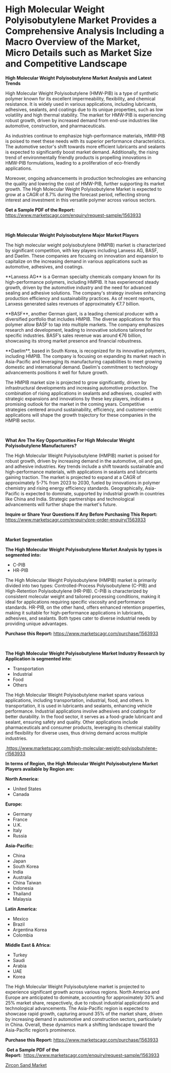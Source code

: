 <p><h1>High Molecular Weight Polyisobutylene Market Provides a Comprehensive Analysis Including a Macro Overview of the Market, Micro Details such as Market Size and Competitive Landscape</h1></p><p><strong>High Molecular Weight Polyisobutylene Market Analysis and Latest Trends</strong></p>
<p><p>High Molecular Weight Polyisobutylene (HMW-PIB) is a type of synthetic polymer known for its excellent impermeability, flexibility, and chemical resistance. It is widely used in various applications, including lubricants, adhesives, sealants, and coatings due to its unique properties, such as low volatility and high thermal stability. The market for HMW-PIB is experiencing robust growth, driven by increased demand from end-use industries like automotive, construction, and pharmaceuticals.</p><p>As industries continue to emphasize high-performance materials, HMW-PIB is poised to meet these needs with its superior performance characteristics. The automotive sector's shift towards more efficient lubricants and sealants is expected to significantly boost market demand. Additionally, the rising trend of environmentally friendly products is propelling innovations in HMW-PIB formulations, leading to a proliferation of eco-friendly applications.</p><p>Moreover, ongoing advancements in production technologies are enhancing the quality and lowering the cost of HMW-PIB, further supporting its market growth. The High Molecular Weight Polyisobutylene Market is expected to grow at a CAGR of 8.7% during the forecast period, reflecting strong interest and investment in this versatile polymer across various sectors.</p></p>
<p><strong>Get a Sample PDF of the Report:&nbsp;</strong> <a href="https://www.marketscagr.com/enquiry/request-sample/1563933?utm_campaign=3448&utm_medium=2&utm_source=Github&utm_content=ia&utm_term=31032025&utm_id=high-molecular-weight-polyisobutylene">https://www.marketscagr.com/enquiry/request-sample/1563933</a></p>
<p>&nbsp;</p>
<p><strong>High Molecular Weight Polyisobutylene Major Market Players</strong></p>
<p><p>The high molecular weight polyisobutylene (HMPIB) market is characterized by significant competition, with key players including Lanxess AG, BASF, and Daelim. These companies are focusing on innovation and expansion to capitalize on the increasing demand in various applications such as automotive, adhesives, and coatings.</p><p>**Lanxess AG** is a German specialty chemicals company known for its high-performance polymers, including HMPIB. It has experienced steady growth, driven by the automotive industry and the need for advanced sealing and adhesive solutions. The company's strategy involves enhancing production efficiency and sustainability practices. As of recent reports, Lanxess generated sales revenues of approximately €7.7 billion.</p><p>**BASF**, another German giant, is a leading chemical producer with a diversified portfolio that includes HMPIB. The diverse applications for this polymer allow BASF to tap into multiple markets. The company emphasizes research and development, leading to innovative solutions tailored for specific industries. BASF’s sales revenue was around €76 billion, showcasing its strong market presence and financial robustness.</p><p>**Daelim**, based in South Korea, is recognized for its innovative polymers, including HMPIB. The company is focusing on expanding its market reach in Asia-Pacific and leveraging its manufacturing capabilities to meet growing domestic and international demand. Daelim's commitment to technology advancements positions it well for future growth.</p><p>The HMPIB market size is projected to grow significantly, driven by infrastructural developments and increasing automotive production. The combination of rising applications in sealants and adhesives, coupled with strategic expansions and innovations by these key players, indicates a promising outlook for the market in the coming years. Competitive strategies centered around sustainability, efficiency, and customer-centric applications will shape the growth trajectory for these companies in the HMPIB sector.</p></p>
<p>&nbsp;</p>
<p><strong>What Are The Key Opportunities For High Molecular Weight Polyisobutylene Manufacturers?</strong></p>
<p><p>The High Molecular Weight Polyisobutylene (HMPIB) market is poised for robust growth, driven by increasing demand in the automotive, oil and gas, and adhesive industries. Key trends include a shift towards sustainable and high-performance materials, with applications in sealants and lubricants gaining traction. The market is projected to expand at a CAGR of approximately 5-7% from 2023 to 2030, fueled by innovations in polymer chemistry and rising energy efficiency standards. Geographically, Asia-Pacific is expected to dominate, supported by industrial growth in countries like China and India. Strategic partnerships and technological advancements will further shape the market's future.</p></p>
<p><strong>Inquire or Share Your Questions If Any Before Purchasing This Report:</strong> <a href="https://www.marketscagr.com/enquiry/pre-order-enquiry/1563933?utm_campaign=3448&utm_medium=2&utm_source=Github&utm_content=ia&utm_term=31032025&utm_id=high-molecular-weight-polyisobutylene">https://www.marketscagr.com/enquiry/pre-order-enquiry/1563933</a></p>
<p>&nbsp;</p>
<p><strong>Market Segmentation</strong></p>
<p><strong>The High Molecular Weight Polyisobutylene Market Analysis by types is segmented into:</strong></p>
<p><ul><li>C-PIB</li><li>HR-PIB</li></ul></p>
<p><p>The High Molecular Weight Polyisobutylene (HMPIB) market is primarily divided into two types: Controlled-Process Polyisobutylene (C-PIB) and High-Retention Polyisobutylene (HR-PIB). C-PIB is characterized by consistent molecular weight and tailored processing conditions, making it ideal for applications requiring specific viscosity and performance standards. HR-PIB, on the other hand, offers enhanced retention properties, making it suitable for high-performance applications in lubricants, adhesives, and sealants. Both types cater to diverse industrial needs by providing unique advantages.</p></p>
<p><strong>Purchase this Report:&nbsp;</strong><a href="https://www.marketscagr.com/purchase/1563933?utm_campaign=3448&utm_medium=2&utm_source=Github&utm_content=ia&utm_term=31032025&utm_id=high-molecular-weight-polyisobutylene">https://www.marketscagr.com/purchase/1563933</a></p>
<p>&nbsp;</p>
<p><strong>The High Molecular Weight Polyisobutylene Market Industry Research by Application is segmented into:</strong></p>
<p><ul><li>Transportation</li><li>Industrial</li><li>Food</li><li>Others</li></ul></p>
<p><p>The High Molecular Weight Polyisobutylene market spans various applications, including transportation, industrial, food, and others. In transportation, it is used in lubricants and sealants, enhancing vehicle performance. Industrial applications involve adhesives and coatings for better durability. In the food sector, it serves as a food-grade lubricant and sealant, ensuring safety and quality. Other applications include pharmaceuticals and consumer products, leveraging its chemical stability and flexibility for diverse uses, thus driving demand across multiple industries.</p></p>
<p><a href="https://www.marketscagr.com/high-molecular-weight-polyisobutylene-r1563933?utm_campaign=3448&utm_medium=2&utm_source=Github&utm_content=ia&utm_term=31032025&utm_id=high-molecular-weight-polyisobutylene">&nbsp;https://www.marketscagr.com/high-molecular-weight-polyisobutylene-r1563933</a></p>
<p><strong>In terms of Region, the High Molecular Weight Polyisobutylene Market Players available by Region are:</strong></p>
<p>
    <p> <strong> North America: </strong>
        <ul>
            <li>United States</li>
            <li>Canada</li>
        </ul>
        </p> 
    <p> <strong> Europe: </strong>
        <ul>
            <li>Germany</li>
            <li>France</li>
            <li>U.K.</li>
            <li>Italy</li>
            <li>Russia</li>
        </ul>
        </p> 
    <p> <strong> Asia-Pacific: </strong>
        <ul>
            <li>China</li>
            <li>Japan</li>
            <li>South Korea</li>
            <li>India</li>
            <li>Australia</li>
            <li>China Taiwan</li>
            <li>Indonesia</li>
            <li>Thailand</li>
            <li>Malaysia</li>
        </ul>
        </p> 
    <p> <strong> Latin America: </strong>
        <ul>
            <li>Mexico</li>
            <li>Brazil</li>
            <li>Argentina Korea</li>
            <li>Colombia</li>
        </ul>
        </p> 
    <p> <strong> Middle East & Africa: </strong>
        <ul>
            <li>Turkey</li>
            <li>Saudi</li>
            <li>Arabia</li>
            <li>UAE</li>
            <li>Korea</li>
        </ul>
    </p>
    </p>
<p><p>The High Molecular Weight Polyisobutylene market is projected to experience significant growth across various regions. North America and Europe are anticipated to dominate, accounting for approximately 30% and 25% market share, respectively, due to robust industrial applications and technological advancements. The Asia-Pacific region is expected to showcase rapid growth, capturing around 35% of the market share, driven by increasing demand in automotive and construction sectors, particularly in China. Overall, these dynamics mark a shifting landscape toward the Asia-Pacific region’s prominence.</p></p>
<p><strong>Purchase this Report: </strong><a href="https://www.marketscagr.com/purchase/1563933?utm_campaign=3448&utm_medium=2&utm_source=Github&utm_content=ia&utm_term=31032025&utm_id=high-molecular-weight-polyisobutylene">https://www.marketscagr.com/purchase/1563933</a></p>
<p>&nbsp;<strong>Get a Sample PDF of the Report:&nbsp;&nbsp;</strong><a href="https://www.marketscagr.com/enquiry/request-sample/1563933?utm_campaign=3448&utm_medium=2&utm_source=Github&utm_content=ia&utm_term=31032025&utm_id=high-molecular-weight-polyisobutylene">https://www.marketscagr.com/enquiry/request-sample/1563933</a></p>
<p><strong></strong></p>
<p><p><a href="https://github.com/tafuaraasswn/Market-Research-Report-List-1/blob/main/zircon-sand-market.md?utm_campaign=3448&utm_medium=2&utm_source=Github&utm_content=ia&utm_term=31032025&utm_id=high-molecular-weight-polyisobutylene">Zircon Sand Market</a></p></p>